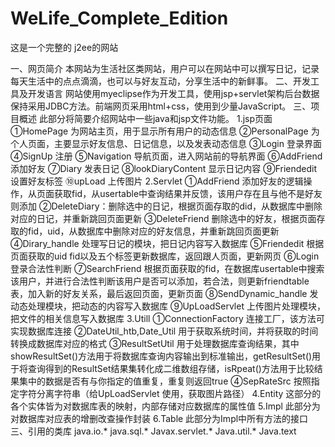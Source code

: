 # WeLife_Complete_Edition
这是一个完整的 j2ee的网站







一、网页简介
本网站为生活社区类网站，用户可以在网站中可以撰写日记，记录每天生活中的点点滴滴，也可以与好友互动，分享生活中的新鲜事。
二、开发工具及开发语言
网站使用myeclipse作为开发工具，使用jsp+servlet架构后台数据保持采用JDBC方法。前端网页采用html+css，使用到少量JavaScript。
三、项目概述
此部分将简要介绍网站中一些java和jsp文件功能。
1.jsp页面
①HomePage 为网站主页，用于显示所有用户的动态信息
②PersonalPage 为个人页面，主要显示好友信息、日记信息，以及发表动态信息
③Login 登录界面
④SignUp 注册
⑤Navigation 导航页面，进入网站前的导航界面
⑥AddFriend 添加好友
⑦Diary 发表日记
⑧lookDiaryContent  显示日记内容
⑨Friendedit 设置好友标签
⑩upLoad 上传图片
2.Servlet
   ①AddFriend 添加好友的逻辑操作，从页面获取fid，从usertable中查询结果并反馈，该用户存在且与他不是好友则添加
       ②DeleteDiary：删除选中的日记，根据页面存取的did，从数据库中删除对应的日记，并重新跳回页面更新
③DeleteFriend 删除选中的好友，根据页面存取的fid，uid，从数据库中删除对应的好友信息，并重新跳回页面更新
④Dirary_handle 处理写日记的模块，把日记内容写入数据库
⑤Friendedit 根据页面获取的uid fid以及五个标签更新数据库，返回跟人页面，更新网页
⑥Login 登录合法性判断
⑦SearchFriend 根据页面获取的fid，在数据库usertable中搜索该用户，并进行合法性判断该用户是否可以添加，若合法，则更新friendtable表，加入新的好友关系，最后返回页面，更新页面
⑧SendDynamic_handle 发动态处理模块，把动态的内容写入数据库
⑨UpLoadServlet 上传图片处理模块，把文件的相关信息写入数据库
3.Utill
   ①ConnectionFactory 连接工厂，该方法可实现数据库连接
       ②DateUtil_htb,Date_Util 用于获取系统时间，并将获取的时间转换成数据库对应的格式
③ResultSetUtil 用于处理数据库查询结果，其中showResultSet()方法用于将数据库查询内容输出到标准输出，getResultSet()用于将查询得到的ResultSet结果集转化成二维数组存储，isRpeat()方法用于比较结果集中的数据是否有与你指定的值重复，重复则返回true
④SepRateSrc 按照指定字符分离字符串（给UpLoadServlet 使用，获取图片路径）
4.Entity
   这部分的各个实体皆为对数据库表的映射，内部存储对应数据库的属性值
5.Impl
   此部分为对数据库对应表的增删改查操作封装
6.Table
   此部分为Impl中所有方法的接口
三、引用的类库
     java.io.*
     java.sql.*
     Javax.servlet.*
     Java.util.*
     Java.text

 


